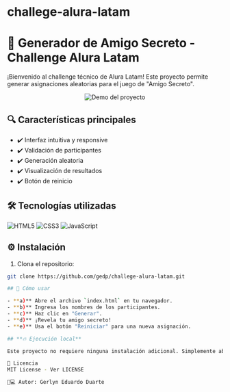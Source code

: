 # challege-alura-latam

# 🎅 Generador de Amigo Secreto - Challenge Alura Latam

¡Bienvenido al challenge técnico de Alura Latam! Este proyecto permite generar asignaciones aleatorias para el juego de "Amigo Secreto".

<div align="center">
  <img src="assets/demo.gif" alt="Demo del proyecto">
</div>

## 🔍 Características principales
- ✔️ Interfaz intuitiva y responsive
- ✔️ Validación de participantes
- ✔️ Generación aleatoria
- ✔️ Visualización de resultados
- ✔️ Botón de reinicio

## 🛠️ Tecnologías utilizadas
![HTML5](https://img.shields.io/badge/HTML5-E34F26?style=for-the-badge&logo=html5&logoColor=white)
![CSS3](https://img.shields.io/badge/CSS3-1572B6?style=for-the-badge&logo=css3&logoColor=white)
![JavaScript](https://img.shields.io/badge/JavaScript-F7DF1E?style=for-the-badge&logo=javascript&logoColor=black)

## ⚙️ Instalación

1. Clona el repositorio:
```bash
git clone https://github.com/gedp/challege-alura-latam.git

## 🚀 Cómo usar

- **a)** Abre el archivo `index.html` en tu navegador.
- **b)** Ingresa los nombres de los participantes.
- **c)** Haz clic en "Generar".
- **d)** ¡Revela tu amigo secreto!
- **e)** Usa el botón "Reiniciar" para una nueva asignación.

## **🔥 Ejecución local**

Este proyecto no requiere ninguna instalación adicional. Simplemente abre el archivo `index.html` en tu navegador y empieza a usar la aplicación.

📄 Licencia
MIT License - Ver LICENSE

👨💻 Autor: Gerlyn Eduardo Duarte
